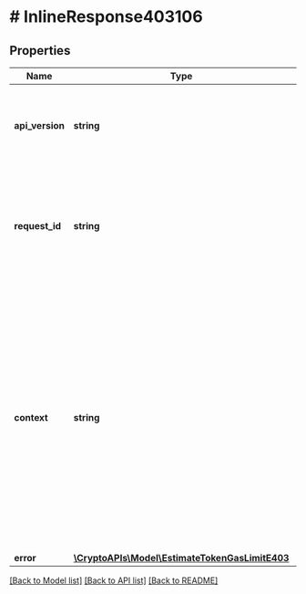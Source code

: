 # # InlineResponse403106

## Properties

Name | Type | Description | Notes
------------ | ------------- | ------------- | -------------
**api_version** | **string** | Specifies the version of the API that incorporates this endpoint. |
**request_id** | **string** | Defines the ID of the request. The &#x60;requestId&#x60; is generated by Crypto APIs and it&#39;s unique for every request. |
**context** | **string** | In batch situations the user can use the context to correlate responses with requests. This property is present regardless of whether the response was successful or returned as an error. &#x60;context&#x60; is specified by the user. | [optional]
**error** | [**\CryptoAPIs\Model\EstimateTokenGasLimitE403**](EstimateTokenGasLimitE403.md) |  |

[[Back to Model list]](../../README.md#models) [[Back to API list]](../../README.md#endpoints) [[Back to README]](../../README.md)
